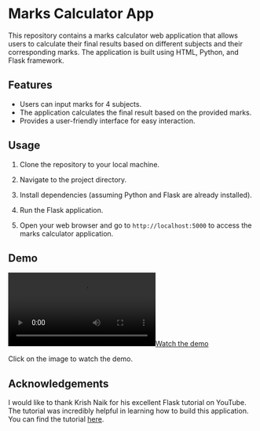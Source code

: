 # Marks Calculator App

This repository contains a marks calculator web application that allows users to calculate their final results based on different subjects and their corresponding marks. The application is built using HTML, Python, and Flask framework.

## Features

- Users can input marks for 4 subjects.
- The application calculates the final result based on the provided marks.
- Provides a user-friendly interface for easy interaction.

## Usage

1. Clone the repository to your local machine.

2. Navigate to the project directory.

3. Install dependencies (assuming Python and Flask are already installed).

4. Run the Flask application.

5. Open your web browser and go to `http://localhost:5000` to access the marks calculator application.


## Demo

[![Watch the demo](https://github.com/srujithadevineni11/Flask/blob/main/Basic_marks_calculator/Screen%20Recording%202024-04-07%20at%203.49.25%20PM.mov)](https://github.com/srujithadevineni11/Flask/blob/main/Basic_marks_calculator/Screen%20Recording%202024-04-07%20at%203.49.25%20PM.mov)

Click on the image to watch the demo.

## Acknowledgements

I would like to thank Krish Naik for his excellent Flask tutorial on YouTube. The tutorial was incredibly helpful in learning how to build this application. You can find the tutorial [here](https://www.youtube.com/@krishnaik06).


